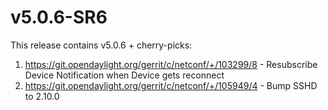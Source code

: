 # v5.0.6-SR6

This release contains v5.0.6 + cherry-picks:

1) https://git.opendaylight.org/gerrit/c/netconf/+/103299/8 - Resubscribe Device Notification when Device gets reconnect
2) https://git.opendaylight.org/gerrit/c/netconf/+/105949/4 - Bump SSHD to 2.10.0
